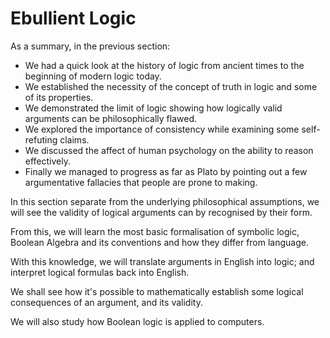 # Ebullient Logic

As a summary, in the previous section:
* We had a quick look at the history of logic from ancient times to the
  beginning of modern logic today.
* We established the necessity of the concept of truth in logic and some of its
  properties.
* We demonstrated the limit of logic showing how logically valid arguments can
  be philosophically flawed.
* We explored the importance of consistency while examining some self-refuting
  claims.
* We discussed the affect of human psychology on the ability to reason
  effectively.
* Finally we managed to progress as far as Plato by pointing out a few
  argumentative fallacies that people are prone to making.

In this section separate from the underlying philosophical assumptions, we will
see the validity of logical arguments can by recognised by their form.

From this, we will learn the most basic formalisation of symbolic logic,
Boolean Algebra and its conventions and how they differ from language.

With this knowledge, we will translate arguments in English into logic; and
interpret logical formulas back into English.

We shall see how it's possible to mathematically establish some logical
consequences of an argument, and its validity.

We will also study how Boolean logic is applied to computers.
